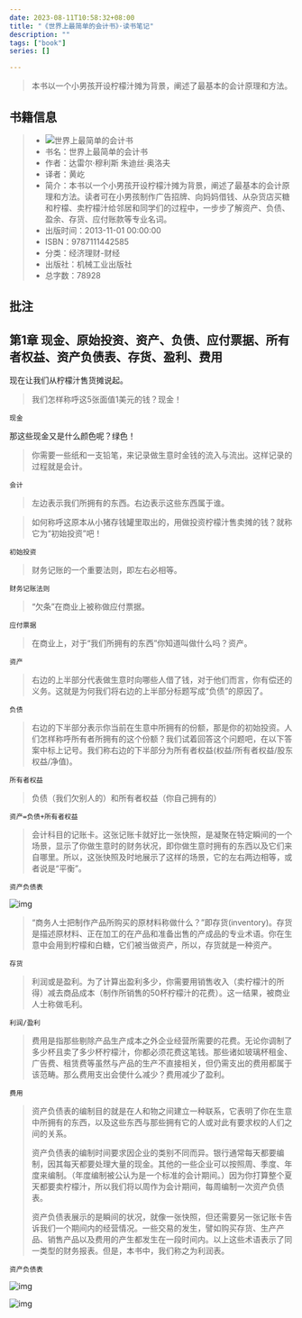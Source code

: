 ```yaml
---
date: 2023-08-11T10:58:32+08:00
title: "《世界上最简单的会计书》·读书笔记"
description: ""
tags: ["book"]
series: []

---
```


> 本书以一个小男孩开设柠檬汁摊为背景，阐述了最基本的会计原理和方法。

<!--more-->

## 书籍信息

> - ![世界上最简单的会计书](/content/blog/book/s_YueWen_621893.jpg)
> - 书名：世界上最简单的会计书
> - 作者：达雷尔·穆利斯 朱迪丝·奥洛夫
> - 译者：黄屹
> - 简介：本书以一个小男孩开设柠檬汁摊为背景，阐述了最基本的会计原理和方法。读者可在小男孩制作广告招牌、向妈妈借钱、从杂货店买糖和柠檬、卖柠檬汁给邻居和同学们的过程中，一步步了解资产、负债、盈余、存货、应付账款等专业名词。
> - 出版时间：2013-11-01 00:00:00
> - ISBN：9787111442585
> - 分类：经济理财-财经
> - 出版社：机械工业出版社
> - 总字数：78928

## 批注

## 第1章 现金、原始投资、资产、负债、应付票据、所有者权益、资产负债表、存货、盈利、费用

现在让我们从柠檬汁售货摊说起。

> 我们怎样称呼这5张面值1美元的钱？现金！

`现金`

那这些现金又是什么颜色呢？绿色！

> 你需要一些纸和一支铅笔，来记录做生意时金钱的流入与流出。这样记录的过程就是会计。

`会计`

> 左边表示我们所拥有的东西。右边表示这些东西属于谁。

> 如何称呼这原本从小猪存钱罐里取出的，用做投资柠檬汁售卖摊的钱？就称它为“初始投资”吧！

`初始投资`

> 财务记账的一个重要法则，即左右必相等。

`财务记账法则`

> “欠条”在商业上被称做应付票据。

`应付票据`

> 在商业上，对于“我们所拥有的东西”你知道叫做什么吗？资产。

`资产`

> 右边的上半部分代表做生意时向哪些人借了钱，对于他们而言，你有偿还的义务。这就是为何我们将右边的上半部分标题写成“负债”的原因了。

`负债`

> 右边的下半部分表示你当前在生意中所拥有的份额，那是你的初始投资。人们怎样称呼所有者所拥有的这个份额？我们试着回答这个问题吧，在以下答案中标上记号。我们称右边的下半部分为所有者权益(权益/所有者权益/股东权益/净值)。

`所有者权益`

> 负债（我们欠别人的）和所有者权益（你自己拥有的）

`资产=负债+所有者权益`

> 会计科目的记账卡。这张记账卡就好比一张快照，是凝聚在特定瞬间的一个场景，显示了你做生意时的财务状况，即你做生意时拥有的东西以及它们来自哪里。所以，这张快照及时地展示了这样的场景，它的左右两边相等，或者说是“平衡”。

`资产负债表`

![img](/content/blog/book/CB_621893_epub_621893_15.jpg)

> “商务人士把制作产品所购买的原材料称做什么？”即存货(inventory)。存货是描述原材料、正在加工的在产品和准备出售的产成品的专业术语。你在生意中会用到柠檬和白糖，它们被当做资产，所以，存货就是一种资产。

`存货`

> 利润或是盈利。为了计算出盈利多少，你需要用销售收入（卖柠檬汁的所得）减去商品成本（制作所销售的50杯柠檬汁的花费）。这一结果，被商业人士称做毛利。

`利润/盈利`

> 费用是指那些剔除产品生产成本之外企业经营所需要的花费。无论你调制了多少杯且卖了多少杯柠檬汁，你都必须花费这笔钱。那些诸如玻璃杯租金、广告费、租赁费等虽然与产品的生产不直接相关，但仍需支出的费用都属于该范畴。那么费用支出会使什么减少？费用减少了盈利。

`费用`

> 资产负债表的编制目的就是在人和物之间建立一种联系，它表明了你在生意中所拥有的东西，以及这些东西与那些拥有它的人或对此有要求权的人们之间的关系。
>
> 资产负债表的编制时间要求因企业的类别不同而异。银行通常每天都要编制，因其每天都要处理大量的现金。其他的一些企业可以按照周、季度、年度来编制。（年度编制被公认为是一个标准的会计期间。）因为你打算整个夏天都要卖柠檬汁，所以我们将以周作为会计期间，每周编制一次资产负债表。
>
> 资产负债表展示的是瞬间的状况，就像一张快照，但还需要另一张记账卡告诉我们一个期间内的经营情况。一些交易的发生，譬如购买存货、生产产品、销售产品以及费用的产生都发生在一段时间内。以上这些术语表示了同一类型的财务报表。但是，本书中，我们称之为利润表。

`资产负债表`



![img](/content/blog/book/CB_621893_epub_621893_29.jpg)

![img](/content/blog/book/CB_621893_epub_621893_30.jpg)

